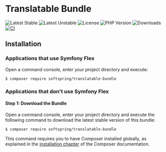 # Translatable Bundle

![Latest Stable](https://img.shields.io/packagist/v/softspring/translatable-bundle?label=stable&style=flat-square)
![Latest Unstable](https://img.shields.io/packagist/v/softspring/translatable-bundle?label=unstable&style=flat-square&include_prereleases)
![License](https://img.shields.io/packagist/l/softspring/translatable-bundle?style=flat-square)
![PHP Version](https://img.shields.io/packagist/dependency-v/softspring/translatable-bundle/php?style=flat-square)
![Downloads](https://img.shields.io/packagist/dt/softspring/translatable-bundle?style=flat-square)
[![CI](https://img.shields.io/github/actions/workflow/status/softspring/translatable-bundle/ci.yml?branch=5.4&style=flat-square&label=CI)](https://github.com/softspring/translatable-bundle/actions/workflows/ci.yml)

## Installation

### Applications that use Symfony Flex

Open a command console, enter your project directory and execute:

```console
$ composer require softspring/translatable-bundle
```

### Applications that don't use Symfony Flex

#### Step 1: Download the Bundle

Open a command console, enter your project directory and execute the
following command to download the latest stable version of this bundle:

```console
$ composer require softspring/translatable-bundle
```

This command requires you to have Composer installed globally, as explained
in the [installation chapter](https://getcomposer.org/doc/00-intro.md)
of the Composer documentation.

